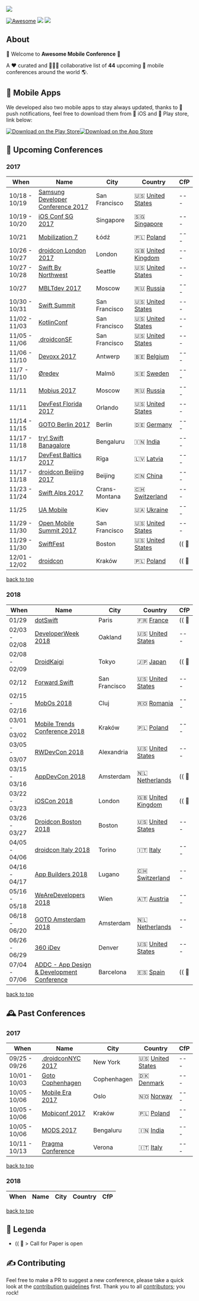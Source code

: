 ![](https://raw.githubusercontent.com/amobconf/awesome-mobile-conferences/master/.github/Awesome%20Conference.png)
 
<!-- 

PLEASE DO NOT UPDATE THIS FILE, UPDATE CONTENTS.JSON INSTEAD. THANK YOU :-)

 -->



[![Awesome](https://cdn.rawgit.com/sindresorhus/awesome/d7305f38d29fed78fa85652e3a63e154dd8e8829/media/badge.svg)](https://github.com/sindresorhus/awesome) ![](https://img.shields.io/badge/conferences-44-orange.svg) ![](https://img.shields.io/badge/last_update-October_16,_2017-green.svg)

## About
👋 Welcome to **Awesome Mobile Conference** 👋 

A ❤️ curated and 👬👫👭 collaborative list of **44** upcoming 📲  mobile conferences around the world 🌎.

## 📱 Mobile Apps

We developed also two mobile apps to stay always updated, thanks to 💌 push notifications, feel free to download them from 🍏 iOS and 🤖 Play store, link below:

[![Download on the Play Store](https://raw.githubusercontent.com/matteocrippa/awesome-mobile-conferences-android/master/.github/google-play-badge.png)](https://play.google.com/store/apps/details?id=conference.mobile.awesome.boostco.de.amc)[![Download on the App Store](https://github.com/amobconf/awesome-mobile-conferences/blob/master/.github/appstore.png?raw=true)](https://itunes.apple.com/us/app/awesome-mobile-conferences/id1289255473?ls=1&mt=8)





## 📌 Upcoming Conferences
### 2017
| When | Name | City | Country | CfP |
| --- | --- | --- | --- | --- |
| 10/18 - 10/19| [Samsung Developer Conference 2017](https://www.sdc2017.com)| San Francisco |🇺🇸 [United States](https://www.google.com/maps/search/?api=1&query=747+Howard+St%2C+San+Francisco%2C+CA+94103%2C+USA)| --- |
| 10/19 - 10/20| [iOS Conf SG 2017](http://iosconf.sg)| Singapore |🇸🇬 [Singapore](https://www.google.com/maps/search/?api=1&query=Theatre+for+the+Arts%2C+Nanyang+Polytechnic%2C+Singapore)| --- |
| 10/21| [Mobilization 7](http://2017.mobilization.pl)| Łódź |🇵🇱 [Poland](https://www.google.com/maps/search/?api=1&query=Hala+Expo+al.+Politechniki+4+%C5%81%C3%B3d%C5%BA)| --- |
| 10/26 - 10/27| [droidcon London 2017](https://skillsmatter.com/conferences/8265-droidcon-london-2017)| London |🇬🇧 [United Kingdom](https://www.google.com/maps/search/?api=1&query=10+South+Pl%2C+London+EC2M+7EB%2C+UK)| --- |
| 10/27 - 10/28| [Swift By Northwest](https://swiftbynorthwest.com)| Seattle |🇺🇸 [United States](https://www.google.com/maps/search/?api=1&query=18118+International+Blvd%2C+Seattle%2C+WA+98188)| --- |
| 10/27| [MBLTdev 2017](https://mbltdev.ru/en)| Moscow |🇷🇺 [Russia](https://www.google.com/maps/search/?api=1&query=Bersenevskaya+Haberezhnaya%2C+6%2C+Moskva%2C+Russia%2C+119072)| --- |
| 10/30 - 10/31| [Swift Summit](https://swiftsummit.com)| San Francisco |🇺🇸 [United States](https://www.google.com/maps/search/?api=1&query=Palace+of+Fine+Arts+Theatre%2C+3301+Lyon+Street+San+Francisco%2C+CA+94123)| --- |
| 11/02 - 11/03| [KotlinConf](https://kotlinconf.com)| San Francisco |🇺🇸 [United States](https://www.google.com/maps/search/?api=1&query=Pier+27%2C+The+Embarcadero%2C+San+Francisco%2C+CA+94111)| --- |
| 11/05 - 11/06| [.droidconSF](https://sf.droidcon.com)| San Francisco |🇺🇸 [United States](https://www.google.com/maps/search/?api=1&query=Mission+Bay+Conference+Center%2C+San+Francisco)| --- |
| 11/06 - 11/10| [Devoxx 2017](https://devoxx.be)| Antwerp |🇧🇪 [Belgium](https://www.google.com/maps/search/?api=1&query=Kinepolis+Antwerp%2C+Groenendaallaan+394%2C+2030+Antwerp%2C+Belgium)| --- |
| 11/7 - 11/10| [Øredev](http://www.oredev.org)| Malmö |🇸🇪 [Sweden](https://www.google.com/maps/search/?api=1&query=%C3%96redev+AB%2C+Hans+Michelsensgatan+10%2C+3rd+floor%2C+SE-211+20+Malm%C3%B6%2C+Sweden)| --- |
| 11/11| [Mobius 2017](https://mobiusconf.com/en/)| Moscow |🇷🇺 [Russia](https://www.google.com/maps/search/?api=1&query=Radisson+Slavyanskaya%2C+Europe+Square+2%2C+Moscow)| --- |
| 11/11| [DevFest Florida 2017](https://devfestflorida.org/)| Orlando |🇺🇸 [United States](https://www.google.com/maps/search/?api=1&query=Disney%27s+Contemporary+Resort%2C+4600+North+World+Dr.%2C+Orlando%2C+FL+32830+United+States)| --- |
| 11/14 - 11/15| [GOTO Berlin 2017](https://gotober.com)| Berlin |🇩🇪 [Germany](https://www.google.com/maps/search/?api=1&query=bcc%2C+Alexanderstra%C3%9Fe+11%2C+10178+Berlin)| --- |
| 11/17 - 11/18| [try! Swift Banagalore](https://www.tryswift.co/events/2017/bangalore/)| Bengaluru |🇮🇳 [India](https://www.google.com/maps/search/?api=1&query=30%2C+Magrath+Rd%2C+Ashok+Nagar%2C+Bengaluru%2C+Karnataka+560025)| --- |
| 11/17| [DevFest Baltics 2017](https://devfest.gdg.lv/)| Rīga |🇱🇻 [Latvia](https://www.google.com/maps/search/?api=1&query=%C4%B6%C4%ABpsalas+iela%2C+R%C4%ABga%2C+LV-1048%2C+Latvija)| --- |
| 11/17 - 11/18| [droidcon Beijing 2017](http://droidcon.cfict.com.cn)| Beijing |🇨🇳 [China](https://www.google.com/maps/search/?api=1&query=Beijing)| --- |
| 11/23 - 11/24| [Swift Alps 2017](https://skillsmatter.com/conferences/9319-ioscon-2018-the-conference-for-ios-and-swift-developers)| Crans-Montana |🇨🇭 [Switzerland](https://www.google.com/maps/search/?api=1&query=Crans-Montana%2C+Switzerland)| --- |
| 11/25| [UA Mobile](http://www.uamobile.org)| Kiev |🇺🇦 [Ukraine](https://www.google.com/maps/search/?api=1&query=Kyiv%2C+Stolichne+shose+103%2C+Ramada+Encore+Kiev+hotel)| --- |
| 11/29 - 11/30| [Open Mobile Summit 2017](http://www.openmobilemedia.com/san-francisco/)| San Francisco |🇺🇸 [United States](https://www.google.com/maps/search/?api=1&query=GRAND+HYATT+SAN+FRANCISCO%2C+SAN+FRANCISCO%2C+USA)| --- |
| 11/29 - 11/30| [SwiftFest](http://www.swiftfest.io)| Boston |🇺🇸 [United States](https://www.google.com/maps/search/?api=1&query=527+Tremont+St%2C+Boston%2C+MA+02116%2C+USA)| (( 📢 |
| 12/01 - 12/02| [droidcon](http://droidcon.pl/#/)| Kraków |🇵🇱 [Poland](https://www.google.com/maps/search/?api=1&query=WPiA+Jagiellonian+University%2C+ul.+Krupnicza+33a%2C+Krak%C3%B3w)| (( 📢 |
[back to top](#readme) 


### 2018
| When | Name | City | Country | CfP |
| --- | --- | --- | --- | --- |
| 01/29| [dotSwift](https://www.dotswift.io/)| Paris |🇫🇷 [France](https://www.google.com/maps/search/?api=1&query=Th%C3%A9%C3%A2tre+de+Paris%2C+15+Rue+Blanche%2C+75009+Paris)| (( 📢 |
| 02/03 - 02/08| [DeveloperWeek 2018](http://www.developerweek.com)| Oakland |🇺🇸 [United States](https://www.google.com/maps/search/?api=1&query=550+10th+Street%2C+Oakland%2C+CA+94607)| --- |
| 02/08 - 02/09| [DroidKaigi](https://droidkaigi.jp/2018/en/)| Tokyo |🇯🇵 [Japan](https://www.google.com/maps/search/?api=1&query=Bellesalle+Shinjuku+Grand+Conference+Center%2C+Shinjuku+City%2C+Tokyo+160-0023)| (( 📢 |
| 02/12| [Forward Swift](https://forwardswift.com)| San Francisco |🇺🇸 [United States](https://www.google.com/maps/search/?api=1&query=San+Francisco)| --- |
| 02/15 - 02/16| [MobOs 2018](http://romobos.com)| Cluj |🇷🇴 [Romania](https://www.google.com/maps/search/?api=1&query=Cluj+Napoca)| --- |
| 03/01 - 03/02| [Mobile Trends Conference 2018](http://www.mobiletrends.pl)| Kraków |🇵🇱 [Poland](https://www.google.com/maps/search/?api=1&query=Krak%C3%B3w)| --- |
| 03/05 - 03/07| [RWDevCon 2018](https://www.rwdevcon.com)| Alexandria |🇺🇸 [United States](https://www.google.com/maps/search/?api=1&query=The+Westin+Alexandria+Hotel%2C+VA)| --- |
| 03/15 - 03/16| [AppDevCon 2018](http://appdevcon.nl)| Amsterdam |🇳🇱 [Netherlands](https://www.google.com/maps/search/?api=1&query=ArenA+Boulevard+600%2C+1101+DS+Amsterdam-Zuidoost%2C+Netherlands)| (( 📢 |
| 03/22 - 03/23| [iOSCon 2018](https://skillsmatter.com/conferences/9319-ioscon-2018-the-conference-for-ios-and-swift-developers)| London |🇬🇧 [United Kingdom](https://www.google.com/maps/search/?api=1&query=10+South+Pl%2C+London+EC2M+7EB%2C+UK)| (( 📢 |
| 03/26 - 03/27| [Droidcon Boston 2018](http://www.droidcon-boston.com)| Boston |🇺🇸 [United States](https://www.google.com/maps/search/?api=1&query=Calderwood+Pavilion%2C+527+Tremont+Street%2C+Boston%2C+MA+02116%2C+United+States)| --- |
| 04/05 - 04/06| [droidcon Italy 2018](http://it.droidcon.com/2018/)| Torino |🇮🇹 [Italy](https://www.google.com/maps/search/?api=1&query=Via+Nizza%2C+280%2C+10126+Torino+TO%2C+Italy)| --- |
| 04/16 - 04/17| [App Builders 2018](https://appbuilders.ch)| Lugano |🇨🇭 [Switzerland](https://www.google.com/maps/search/?api=1&query=Lugano%2C+Switzerland)| --- |
| 05/16 - 05/18| [WeAreDevelopers 2018](https://www.wearedevelopers.com/congress/)| Wien |🇦🇹 [Austria](https://www.google.com/maps/search/?api=1&query=Bruno-Kreisky-Platz+1%2C+1220+Wien%2C+Austria)| --- |
| 06/18 - 06/20| [GOTO Amsterdam 2018](https://gotoams.nl)| Amsterdam |🇳🇱 [Netherlands](https://www.google.com/maps/search/?api=1&query=Beurs+van+Berlage%2C+Damrak+243%2C+1012+ZJ+Amsterdam)| --- |
| 06/26 - 06/29| [360 iDev](http://360idev.com)| Denver |🇺🇸 [United States](https://www.google.com/maps/search/?api=1&query=1750+Welton+St%2C+Denver%2C+CO+80202%2C+USA)| --- |
| 07/04 - 07/06| [ADDC - App Design & Development Conference](https://addconf.com)| Barcelona |🇪🇸 [Spain](https://www.google.com/maps/search/?api=1&query=Avinguda+Diagonal%2C+547%2C+08029+Barcelona%2C+Spain)| (( 📢 |
[back to top](#readme) 



## 🕰 Past Conferences
### 2017
| When | Name | City | Country | CfP |
| --- | --- | --- | --- | --- |
| 09/25 - 09/26| [.droidconNYC 2017](http://droidcon.nyc)| New York |🇺🇸 [United States](https://www.google.com/maps/search/?api=1&query=Convene+%2846th+btwn+6th+%26+7th%29%2C+NYC)| --- |
| 10/01 - 10/03| [Goto Cophenhagen](https://gotocph.com)| Cophenhagen |🇩🇰 [Denmark](https://www.google.com/maps/search/?api=1&query=Bella+Center%2C+2300+K%C3%B8benhavn+S%2C+Denmark)| --- |
| 10/05 - 10/06| [Mobile Era 2017](https://mobileera.rocks)| Oslo |🇳🇴 [Norway](https://www.google.com/maps/search/?api=1&query=Bryggetorget+3%2C+0125%2C+Oslo)| --- |
| 10/05 - 10/06| [Mobiconf 2017](https://2017.mobiconf.org)| Kraków |🇵🇱 [Poland](https://www.google.com/maps/search/?api=1&query=Dobrego+Pasterza+128%2C+30-962+Krak%C3%B3w%2C+Poland)| --- |
| 10/05 - 10/06| [MODS 2017](http://www.developermarch.com/mds/?cm_mc_uid=27807686385115070242518&cm_mc_sid_50200000=1507024251)| Bengaluru |🇮🇳 [India](https://www.google.com/maps/search/?api=1&query=National+Science+Symposium+Complex%2C+Sir+CV+Raman+Avenue%2C+Near+Indian+Institute+Of+Science%2C+Malleswaram+18th+Cross%2C+Kodandarampura%2C+Bengaluru%2C+Karnataka+560012%2C+India)| --- |
| 10/11 - 10/13| [Pragma Conference](https://pragmaconference.com)| Verona |🇮🇹 [Italy](https://www.google.com/maps/search/?api=1&query=Via+Baldassarre+Longhena+42%2C+Verona%2C+Italy)| --- |
[back to top](#readme) 


### 2018
| When | Name | City | Country | CfP |
| --- | --- | --- | --- | --- |
[back to top](#readme) 




## 🔰 Legenda

- (( 📢  > Call for Paper is open

## ✍️ Contributing


Feel free to make a PR to suggest a new conference, please take a quick look at the [contribution guidelines](.github/CONTRIBUTING.md) first. Thank you to all [contributors](https://github.com/amobconf/awesome-mobile-conferences/graphs/contributors); you rock!
